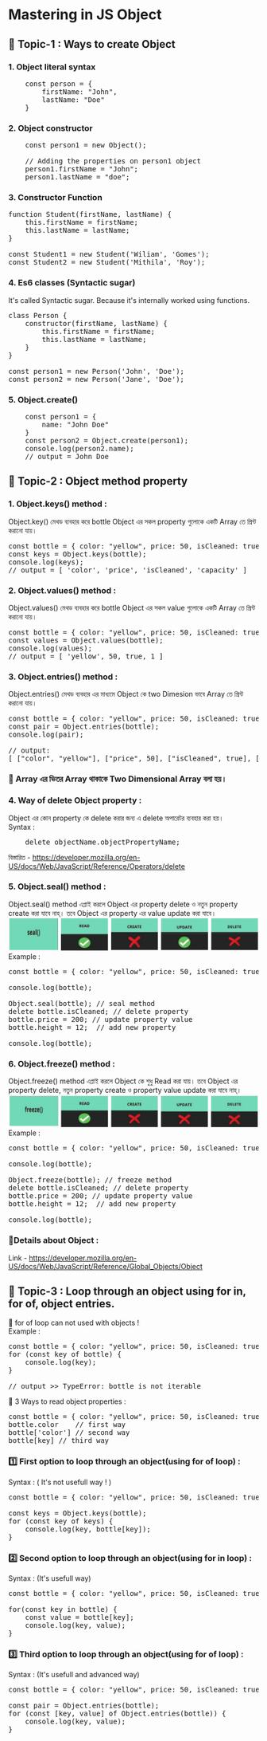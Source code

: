 # Mastering in JS Object
## 🎯 Topic-1 : Ways to create Object
### 1. Object literal syntax
<pre>
    const person = {
        firstName: "John",
        lastName: "Doe"
    }
</pre>
### 2. Object constructor
<pre>
    const person1 = new Object();

    // Adding the properties on person1 object
    person1.firstName = "John";
    person1.lastName = "doe";
</pre>

### 3. Constructor Function
<pre>function Student(firstName, lastName) {
    this.firstName = firstName;
    this.lastName = lastName;
}

const Student1 = new Student('Wiliam', 'Gomes');
const Student2 = new Student('Mithila', 'Roy');
</pre>

### 4. Es6 classes (Syntactic sugar)
It's called Syntactic sugar. Because it's internally worked using functions.
<pre>class Person {
    constructor(firstName, lastName) {
        this.firstName = firstName;
        this.lastName = lastName;
    }
}

const person1 = new Person('John', 'Doe');
const person2 = new Person('Jane', 'Doe');
</pre>

### 5. Object.create()
<pre>
    const person1 = {
        name: "John Doe"
    }
    const person2 = Object.create(person1);
    console.log(person2.name);
    // output = John Doe
</pre>

## 🎯 Topic-2 : Object method property
### 1. Object.keys() method :
Object.key() মেথড ব্যবহার করে bottle Object এর সকল property গুলোকে একটি Array তে প্রিন্ট করানো যায়।
<pre>
const bottle = { color: "yellow", price: 50, isCleaned: true, capacity: 1 };
const keys = Object.keys(bottle);
console.log(keys);
// output = [ 'color', 'price', 'isCleaned', 'capacity' ]
</pre>

### 2. Object.values() method :
Object.values() মেথড ব্যবহার করে bottle Object এর সকল value গুলোকে একটি Array তে প্রিন্ট করানো যায়।
<pre>
const bottle = { color: "yellow", price: 50, isCleaned: true, capacity: 1 };
const values = Object.values(bottle);
console.log(values);
// output = [ 'yellow', 50, true, 1 ]
</pre>

### 3. Object.entries() method :
Object.entries() মেথড ব্যবহার এর মাধ্যমে Object কে two Dimesion ভাবে Array তে প্রিন্ট করানো যায়।
<pre>
const bottle = { color: "yellow", price: 50, isCleaned: true, capacity: 1 };
const pair = Object.entries(bottle);
console.log(pair);

// output:
[ ["color", "yellow"], ["price", 50], ["isCleaned", true], ["capacity", 1],]
</pre>
### 🔳 Array এর ভিতর Array থাকাকে Two Dimensional Array বলা হয়।
### 4. Way of delete Object property :
Object এর কোন property কে delete করার জন্য এ delete অপারেটর ব্যবহার করা হয়।<br>
Syntax :
<pre>
    delete objectName.objectPropertyName;
</pre>
বিস্তারিত - https://developer.mozilla.org/en-US/docs/Web/JavaScript/Reference/Operators/delete 

### 5. Object.seal() method :
Object.seal() method এপ্লাই করলে Object এর property delete ও নতুন property create করা যাবে নাহ্। তবে Object এর property এর value update করা যাবে।
![image](explore-js-objects/img/seal.JPG) <br>
Example :
<pre>
const bottle = { color: "yellow", price: 50, isCleaned: true, capacity: 1 };

console.log(bottle);

Object.seal(bottle); // seal method
delete bottle.isCleaned; // delete property
bottle.price = 200; // update property value
bottle.height = 12;  // add new property

console.log(bottle);
</pre>

### 6. Object.freeze() method :
Object.freeze() method এপ্লাই করলে Object কে শুধু Read করা যায়। তবে Object এর property delete, নতুন property create ও property value update করা যাবে নাহ্।
![image](explore-js-objects/img/freeze.JPG)
Example :
<pre>
const bottle = { color: "yellow", price: 50, isCleaned: true, capacity: 1 };

console.log(bottle);

Object.freeze(bottle); // freeze method
delete bottle.isCleaned; // delete property
bottle.price = 200; // update property value
bottle.height = 12;  // add new property

console.log(bottle);
</pre>
### 📌Details about Object :
Link - https://developer.mozilla.org/en-US/docs/Web/JavaScript/Reference/Global_Objects/Object

## 🎯 Topic-3 : Loop through an object using for in, for of, object entries.
🔴 for of loop can not used with objects !<br>
Example :
<pre>
const bottle = { color: "yellow", price: 50, isCleaned: true, capacity: 1 }
for (const key of bottle) {
    console.log(key);
}

// output >> TypeError: bottle is not iterable
</pre>
📌 3 Ways to read object properties :
<pre>
const bottle = { color: "yellow", price: 50, isCleaned: true, capacity: 1 }
bottle.color    // first way
bottle['color'] // second way
bottle[key] // third way
</pre>

### 1️⃣ First option to loop through an object(using for of loop) :
Syntax : ( It's not usefull way ! )
<pre>
const bottle = { color: "yellow", price: 50, isCleaned: true, capacity: 1 }

const keys = Object.keys(bottle);
for (const key of keys) {
    console.log(key, bottle[key]);
}
</pre>
### 2️⃣ Second option to loop through an object(using for in loop) :
Syntax : (It's usefull way)
<pre>
const bottle = { color: "yellow", price: 50, isCleaned: true, capacity: 1 }

for(const key in bottle) {
    const value = bottle[key];
    console.log(key, value);
}
</pre>

### 3️⃣ Third option to loop through an object(using for of loop) :
Syntax : (It's usefull and advanced way)
<pre>
const bottle = { color: "yellow", price: 50, isCleaned: true, capacity: 1 }

const pair = Object.entries(bottle);
for (const [key, value] of Object.entries(bottle)) {
    console.log(key, value);
}
</pre>

